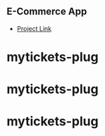 ## E-Commerce App

- [Project Link](https://bit.ly/fs-ecommerce)
# mytickets-plug
# mytickets-plug
# mytickets-plug

